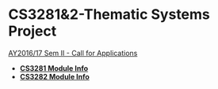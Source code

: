 # CS3281&2-Thematic Systems Project

[AY2016/17 Sem II - Call for Applications](doc/CfA-2017.md)

* [**CS3281 Module Info**](doc/CS3281.md)
* [**CS3282 Module Info**](doc/CS3282.md)
